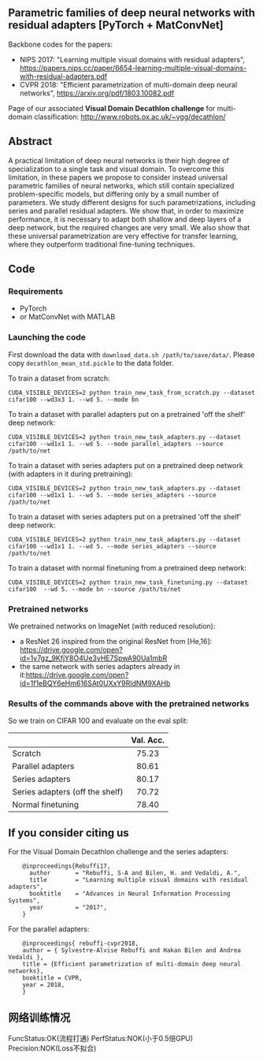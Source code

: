 ## Parametric families of deep neural networks with residual adapters [PyTorch + MatConvNet]

Backbone codes for the papers:
- NIPS 2017: "Learning multiple visual domains with residual adapters", https://papers.nips.cc/paper/6654-learning-multiple-visual-domains-with-residual-adapters.pdf
- CVPR 2018: "Efficient parametrization of multi-domain deep neural networks", https://arxiv.org/pdf/1803.10082.pdf 

Page of our associated **Visual Domain Decathlon challenge** for multi-domain classification: http://www.robots.ox.ac.uk/~vgg/decathlon/

## Abstract 

A practical limitation of deep neural networks is their high degree of specialization to a single task and visual domain.
To overcome this limitation, in these papers we propose to consider instead universal parametric families of neural
networks, which still contain specialized problem-specific models, but differing only by a small number of parameters.
We study different designs for such parametrizations, including
series and parallel residual adapters. We show that, in order to maximize performance, it is necessary
to adapt both shallow and deep layers of a deep network,
but the required changes are very small. We also show that
these universal parametrization are very effective for transfer
learning, where they outperform traditional fine-tuning
techniques.

## Code

### Requirements
- PyTorch
- or MatConvNet with MATLAB

### Launching the code
First download the data with ``download_data.sh /path/to/save/data/``. Please copy ``decathlon_mean_std.pickle`` to the data folder. 

To train a dataset from scratch:

``CUDA_VISIBLE_DEVICES=2 python train_new_task_from_scratch.py --dataset cifar100 --wd3x3 1. --wd 5. --mode bn ``

To train a dataset with parallel adapters put on a pretrained 'off the shelf' deep network:

``CUDA_VISIBLE_DEVICES=2 python train_new_task_adapters.py --dataset cifar100 --wd1x1 1. --wd 5. --mode parallel_adapters --source /path/to/net``
   
To train a dataset with series adapters put on a pretrained deep network (with adapters in it during pretraining):

``CUDA_VISIBLE_DEVICES=2 python train_new_task_adapters.py --dataset cifar100 --wd1x1 1. --wd 5. --mode series_adapters --source /path/to/net``

To train a dataset with series adapters put on a pretrained 'off the shelf' deep network:

``CUDA_VISIBLE_DEVICES=2 python train_new_task_adapters.py --dataset cifar100 --wd1x1 1. --wd 5. --mode series_adapters --source /path/to/net``

To train a dataset with normal finetuning from a pretrained deep network:

``CUDA_VISIBLE_DEVICES=2 python train_new_task_finetuning.py --dataset cifar100  --wd 5. --mode bn --source /path/to/net``

### Pretrained networks
We pretrained networks on ImageNet (with reduced resolution):
- a ResNet 26 inspired from the original ResNet from [He,16]: https://drive.google.com/open?id=1y7gz_9KfjY8O4Ue3yHE7SpwA90Ua1mbR
- the same network with series adapters already in it:https://drive.google.com/open?id=1f1eBQY6eHm616SAt0UXxY9RldNM9XAHb

### Results of the commands above with the pretrained networks
So we train on CIFAR 100 and evaluate on the eval split:

|        |     Val. Acc.     | 
| :------------ | :-------------: | 
| Scratch       |     75.23     |     
| Parallel adapters     |   80.61    |      
| Series adapters       |     80.17      |        
| Series adapters (off the shelf)       |     70.72      |     
| Normal finetuning       |     78.40      |        

## If you consider citing us

For the Visual Domain Decathlon challenge and the series adapters:


        @inproceedings{Rebuffi17,
          author       = "Rebuffi, S-A and Bilen, H. and Vedaldi, A.",
          title        = "Learning multiple visual domains with residual adapters",
          booktitle    = "Advances in Neural Information Processing Systems",
          year         = "2017",
        }


For the parallel adapters:


        @inproceedings{ rebuffi-cvpr2018,
        author = { Sylvestre-Alvise Rebuffi and Hakan Bilen and Andrea Vedaldi },
        title = {Efficient parametrization of multi-domain deep neural networks},
        booktitle = CVPR,
        year = 2018,
        }



## 网络训练情况

FuncStatus:OK(流程打通)
PerfStatus:NOK(小于0.5倍GPU)
Precision:NOK(Loss不拟合)